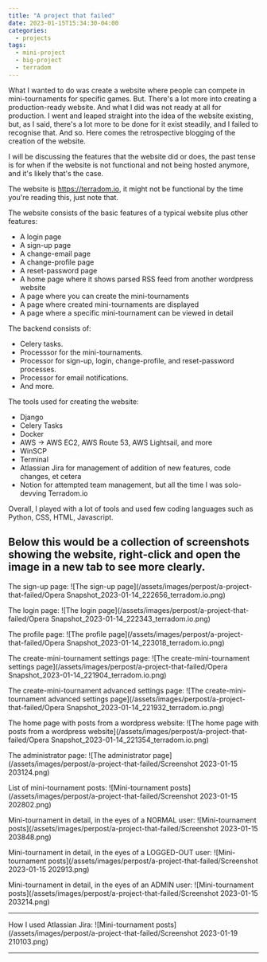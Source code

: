 ```yaml
---
title: "A project that failed"
date: 2023-01-15T15:34:30-04:00
categories:
  - projects
tags:
  - mini-project
  - big-project
  - terradom
---
```


What I wanted to do was create a website where people can compete in mini-tournaments for specific games. But. There's a lot more into creating a production-ready website.
And what I did was not ready at all for production. I went and leaped straight into the idea of the website existing, but, as I said, there's a lot more to be done for it exist steadily, and I failed to recognise that. 
And so. Here comes the retrospective blogging of the creation of the website.

I will be discussing the features that the website did or does, the past tense is for when if the website is not functional and not being hosted anymore, and it's likely that's the case.

The website is https://terradom.io, it might not be functional by the time you're reading this, just note that.

The website consists of the basic features of a typical website plus other features:
- A login page
- A sign-up page 
- A change-email page
- A change-profile page 
- A reset-password page
- A home page where it shows parsed RSS feed from another wordpress website
- A page where you can create the mini-tournaments
- A page where created mini-tournaments are displayed 
- A page where a specific mini-tournament can be viewed in detail 

The backend consists of:
- Celery tasks.
- Processsor for the mini-tournaments.
- Processor for sign-up, login, change-profile, and reset-password processes.
- Processor for email notifications.
- And more.

The tools used for creating the website:
- Django 
- Celery Tasks
- Docker 
- AWS -> AWS EC2, AWS Route 53, AWS Lightsail, and more
- WinSCP
- Terminal
- Atlassian Jira for management of addition of new features, code changes, et cetera
- Notion for attempted team management, but all the time I was solo-devving Terradom.io

Overall, I played with a lot of tools and used few coding languages such as Python, CSS, HTML, Javascript.

Below this would be a collection of screenshots showing the website, right-click and open the image in a new tab to see more clearly.
---

The sign-up page:
![The sign-up page](/assets/images/perpost/a-project-that-failed/Opera Snapshot_2023-01-14_222656_terradom.io.png)

The login page:
![The login page](/assets/images/perpost/a-project-that-failed/Opera Snapshot_2023-01-14_222343_terradom.io.png)

The profile page:
![The profile page](/assets/images/perpost/a-project-that-failed/Opera Snapshot_2023-01-14_223018_terradom.io.png)

The create-mini-tournament settings page:
![The create-mini-tournament settings page](/assets/images/perpost/a-project-that-failed/Opera Snapshot_2023-01-14_221904_terradom.io.png)

The create-mini-tournament advanced settings page:
![The create-mini-tournament advanced settings page](/assets/images/perpost/a-project-that-failed/Opera Snapshot_2023-01-14_221932_terradom.io.png)

The home page with posts from a wordpress website:
![The home page with posts from a wordpress website](/assets/images/perpost/a-project-that-failed/Opera Snapshot_2023-01-14_221354_terradom.io.png)

The administrator page:
![The administrator page](/assets/images/perpost/a-project-that-failed/Screenshot 2023-01-15 203124.png)

List of mini-tournament posts:
![Mini-tournament posts](/assets/images/perpost/a-project-that-failed/Screenshot 2023-01-15 202802.png)

Mini-tournament in detail, in the eyes of a NORMAL user:
![Mini-tournament posts](/assets/images/perpost/a-project-that-failed/Screenshot 2023-01-15 203848.png)

Mini-tournament in detail, in the eyes of a LOGGED-OUT user:
![Mini-tournament posts](/assets/images/perpost/a-project-that-failed/Screenshot 2023-01-15 202913.png)

Mini-tournament in detail, in the eyes of an ADMIN user:
![Mini-tournament posts](/assets/images/perpost/a-project-that-failed/Screenshot 2023-01-15 203214.png)

---

How I used Atlassian Jira:
![Mini-tournament posts](/assets/images/perpost/a-project-that-failed/Screenshot 2023-01-19 210103.png)

---




